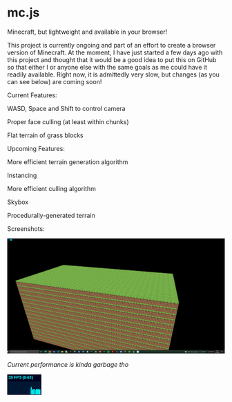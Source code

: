 # mc.js
Minecraft, but lightweight and available in your browser!

This project is currently ongoing and part of an effort to create a browser version of Minecraft. At the moment, I have just started a few days ago with this project and thought that it would be a good idea to put this on GitHub so that either I or anyone else with the same goals as me could have it readily available. Right now, it is admittedly very slow, but changes (as you can see below) are coming soon!

Current Features:

WASD, Space and Shift to control camera

Proper face culling (at least within chunks)

Flat terrain of grass blocks


Upcoming Features:

More efficient terrain generation algorithm

Instancing

More efficient culling algorithm

Skybox

Procedurally-generated terrain

Screenshots:

![World](https://github.com/alx2007/mc.js/blob/main/screenshots/2022-05-01%20(2).png)

*Current performance is kinda garbage tho*

![Performance is kinda garbage tho](https://github.com/alx2007/mc.js/blob/main/screenshots/2022-05-01%20(3).png)
